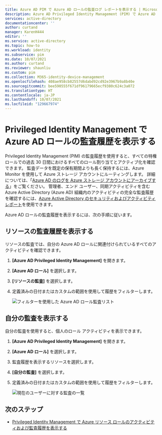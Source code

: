 ```yaml
---
title: Azure AD PIM で Azure AD ロールの監査ログ レポートを表示する | Microsoft Docs
description: Azure AD Privileged Identity Management (PIM) で Azure AD ロールの監査ログ履歴を表示する方法について説明します。
services: active-directory
documentationcenter: ''
author: curtand
manager: KarenH444
editor: ''
ms.service: active-directory
ms.topic: how-to
ms.workload: identity
ms.subservice: pim
ms.date: 10/07/2021
ms.author: curtand
ms.reviewer: shaunliu
ms.custom: pim
ms.collection: M365-identity-device-management
ms.openlocfilehash: 408ae958cb82557d6dabd92cd92e3967b9a8b40e
ms.sourcegitcommit: bee590555f671df96179665ecf9380c624c3a072
ms.translationtype: HT
ms.contentlocale: ja-JP
ms.lasthandoff: 10/07/2021
ms.locfileid: "129667974"
---
```

# <a name="view-audit-history-for-azure-ad-roles-in-privileged-identity-management"></a>Privileged Identity Management で Azure AD ロールの監査履歴を表示する

Privileged Identity Management (PIM) の監査履歴を使用すると、すべての特権ロールでの過去 30 日間におけるすべてのロール割り当てとアクティブ化を確認できます。 監査データを既定の保有期間よりも長く保持するには、Azure Monitor を使用して Azure ストレージ アカウントにルーティングします。 詳細については、「[Azure AD のログを Azure ストレージ アカウントにアーカイブする](../reports-monitoring/quickstart-azure-monitor-route-logs-to-storage-account.md)」をご覧ください。 管理者、エンド ユーザー、同期アクティビティを含む Azure Active Directory (Azure AD) 組織内のアクティビティの完全な監査履歴を確認するには、[Azure Active Directory のセキュリティおよびアクティビティ レポート](../reports-monitoring/overview-reports.md)を使用できます。

Azure AD ロールの監査履歴を表示するには、次の手順に従います。

## <a name="view-resource-audit-history"></a>リソースの監査履歴を表示する

リソースの監査では、自分の Azure AD ロールに関連付けられているすべてのアクティビティを確認できます。

1. **[Azure AD Privileged Identity Management]** を開きます。

1. **[Azure AD ロール]** を選択します。

1. **[リソースの監査]** を選択します。

1. 定義済みの日付またはカスタムの範囲を使用して履歴をフィルターします。

    ![フィルターを使用した Azure AD ロール監査リスト](media/azure-pim-resource-rbac/rbac-resource-audit.png)

## <a name="view-my-audit"></a>自分の監査を表示する

自分の監査を使用すると、個人のロール アクティビティを表示できます。

1. **[Azure AD Privileged Identity Management]** を開きます。

1. **[Azure AD ロール]** を選択します。

1. 監査履歴を表示するリソースを選択します。

1. **[自分の監査]** を選択します。

1. 定義済みの日付またはカスタムの範囲を使用して履歴をフィルターします。

    ![現在のユーザーに対する監査の一覧](media/azure-pim-resource-rbac/my-audit-time.png)

## <a name="next-steps"></a>次のステップ

- [Privileged Identity Management で Azure リソース ロールのアクティビティおよび監査履歴を表示する](azure-pim-resource-rbac.md)

